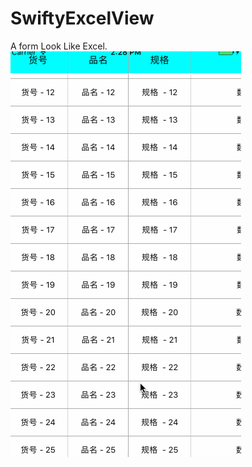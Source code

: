 # SwiftyExcelView
A form Look  Like Excel.
![image](https://github.com/AlasKuNull/SwiftyExcelView/blob/master/AKExcelDemo/AKExcelDemo/demo.gif)
